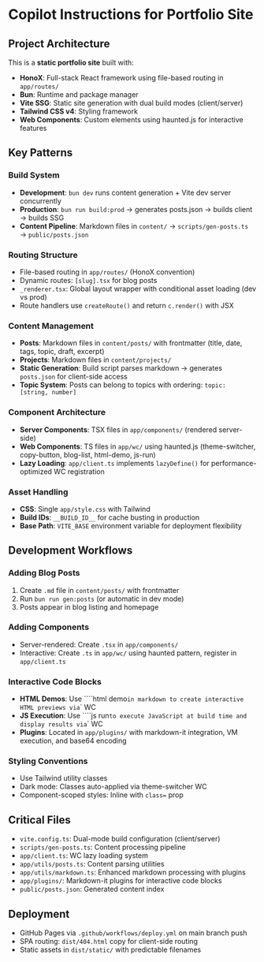 # Copilot Instructions for Portfolio Site

## Project Architecture

This is a **static portfolio site** built with:

- **HonoX**: Full-stack React framework using file-based routing in `app/routes/`
- **Bun**: Runtime and package manager
- **Vite SSG**: Static site generation with dual build modes (client/server)
- **Tailwind CSS v4**: Styling framework
- **Web Components**: Custom elements using haunted.js for interactive features

## Key Patterns

### Build System

- **Development**: `bun dev` runs content generation + Vite dev server concurrently
- **Production**: `bun run build:prod` → generates posts.json → builds client → builds SSG
- **Content Pipeline**: Markdown files in `content/` → `scripts/gen-posts.ts` → `public/posts.json`

### Routing Structure

- File-based routing in `app/routes/` (HonoX convention)
- Dynamic routes: `[slug].tsx` for blog posts
- `_renderer.tsx`: Global layout wrapper with conditional asset loading (dev vs prod)
- Route handlers use `createRoute()` and return `c.render()` with JSX

### Content Management

- **Posts**: Markdown files in `content/posts/` with frontmatter (title, date, tags, topic, draft, excerpt)
- **Projects**: Markdown files in `content/projects/`
- **Static Generation**: Build script parses markdown → generates `posts.json` for client-side access
- **Topic System**: Posts can belong to topics with ordering: `topic: [string, number]`

### Component Architecture

- **Server Components**: TSX files in `app/components/` (rendered server-side)
- **Web Components**: TS files in `app/wc/` using haunted.js (theme-switcher, copy-button, blog-list, html-demo, js-run)
- **Lazy Loading**: `app/client.ts` implements `lazyDefine()` for performance-optimized WC registration

### Asset Handling

- **CSS**: Single `app/style.css` with Tailwind
- **Build IDs**: `__BUILD_ID__` for cache busting in production
- **Base Path**: `VITE_BASE` environment variable for deployment flexibility

## Development Workflows

### Adding Blog Posts

1. Create `.md` file in `content/posts/` with frontmatter
2. Run `bun run gen:posts` (or automatic in dev mode)
3. Posts appear in blog listing and homepage

### Adding Components

- Server-rendered: Create `.tsx` in `app/components/`
- Interactive: Create `.ts` in `app/wc/` using haunted pattern, register in `app/client.ts`

### Interactive Code Blocks

- **HTML Demos**: Use ````html demo` in markdown to create interactive HTML previews via `<html-demo>` WC
- **JS Execution**: Use ````js run` to execute JavaScript at build time and display results via `<js-run>` WC
- **Plugins**: Located in `app/plugins/` with markdown-it integration, VM execution, and base64 encoding

### Styling Conventions

- Use Tailwind utility classes
- Dark mode: Classes auto-applied via theme-switcher WC
- Component-scoped styles: Inline with `class=` prop

## Critical Files

- `vite.config.ts`: Dual-mode build configuration (client/server)
- `scripts/gen-posts.ts`: Content processing pipeline
- `app/client.ts`: WC lazy loading system
- `app/utils/posts.ts`: Content parsing utilities
- `app/utils/markdown.ts`: Enhanced markdown processing with plugins
- `app/plugins/`: Markdown-it plugins for interactive code blocks
- `public/posts.json`: Generated content index

## Deployment

- GitHub Pages via `.github/workflows/deploy.yml` on main branch push
- SPA routing: `dist/404.html` copy for client-side routing
- Static assets in `dist/static/` with predictable filenames
